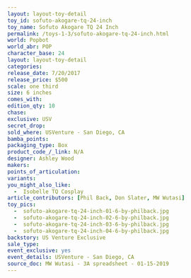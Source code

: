 ```yaml
---
layout: layout-toy-detail 
toy_id: sofuto-akogare-tq-24-inch
toy_name: Sofuto Akogare TQ 24 Inch
permalink: /toys-1-3/sofuto-akogare-tq-24-inch.html
world: Popbot
world_abr: POP
character_base: 24
layout: layout-toy-detail
categories: 
release_date: 7/20/2017
release_price: $500 
scale: one third
size: 6 inches
comes_with: 
edition_qty: 10
chase: 
exclusive: USV
secret_drop: 
sold_where: USVenture - San Diego, CA
bamba_points: 
packaging_type: Box
product_code_/_link: N/A
designer: Ashley Wood
makers: 
points_of_articulation: 
variants: 
you_might_also_like: 
  -  Isobelle TQ Cosplay
article_contributors: [Phil Back, Don Slater, MW Wutasi]
toy_pics: 
  -  sofuto-akogare-tq-24-inch-01-6-by-philback.jpg
  -  sofuto-akogare-tq-24-inch-02-6-by-philback.jpg
  -  sofuto-akogare-tq-24-inch-03-6-by-philback.jpg
  -  sofuto-akogare-tq-24-inch-04-6-by-philback.jpg
backstory: US Venture Exclusive
sale_type: 
event_exclusive: yes
event_details: USVenture - San Diego, CA
source_doc: MW Wutasi - 3A spreadsheet - 01-15-2019
---
```

